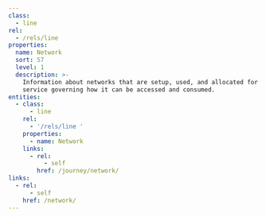 ```yaml
---
class:
  - line
rel:
  - /rels/line
properties:
  name: Network
  sort: 57
  level: 1
  description: >-
    Information about networks that are setup, used, and allocated for each
    service governing how it can be accessed and consumed.
entities:
  - class:
      - line
    rel:
      - '/rels/line '
    properties:
      - name: Network
    links:
      - rel:
          - self
        href: /journey/network/
links:
  - rel:
      - self
    href: /network/
---
```

